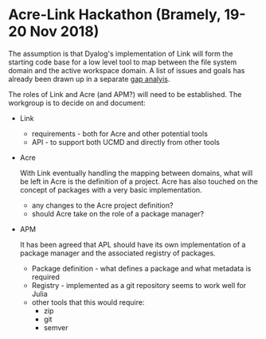 # Acre-Link Hackathon (Bramely, 19-20 Nov 2018)

The assumption is that Dyalog's implementation of Link will form the starting code base for a low level tool to map between the file system domain and the active workspace domain. A list of issues and goals has already been drawn up in a separate [gap analyis](Link_Acre_Gap.md).

The roles of Link and Acre (and APM?) will need to be established. The workgroup is to decide on and document:

* Link

  * requirements - both for Acre and other potential tools
  * API - to support both UCMD and directly from other tools

* Acre

  With Link eventually handling the mapping between domains, what will be left in Acre is the definition of a project. Acre has also touched on the concept of packages with a very basic implementation.

  * any changes to the Acre project definition?
  * should Acre take on the role of a package manager?

* APM

  It has been agreed that APL should have its own implementation of a package manager and the associated registry of packages.

  * Package definition - what defines a package and what metadata is required
  * Registry - implemented as a git repository seems to work well for Julia
  * other tools that this would require:
    * zip
    * git
    * semver

